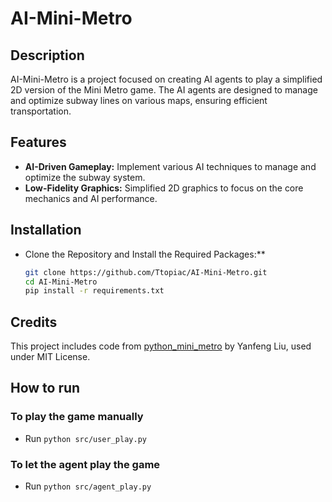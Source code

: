# AI-Mini-Metro

## Description
AI-Mini-Metro is a project focused on creating AI agents to play a simplified 2D version of the Mini Metro game. The AI agents are designed to manage and optimize subway lines on various maps, ensuring efficient transportation.

## Features
- **AI-Driven Gameplay:** Implement various AI techniques to manage and optimize the subway system.
- **Low-Fidelity Graphics:** Simplified 2D graphics to focus on the core mechanics and AI performance.

## Installation
- Clone the Repository and Install the Required Packages:**
   ```bash
   git clone https://github.com/Ttopiac/AI-Mini-Metro.git
   cd AI-Mini-Metro
   pip install -r requirements.txt

## Credits
This project includes code from [python_mini_metro](https://github.com/yanfengliu/python_mini_metro) by Yanfeng Liu, used under MIT License.


## How to run
### To play the game manually
* Run `python src/user_play.py`
### To let the agent play the game
* Run `python src/agent_play.py`
